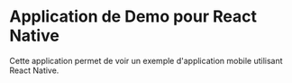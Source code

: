 # Application de Demo pour React Native

Cette application permet de voir un exemple d'application mobile utilisant React Native.
